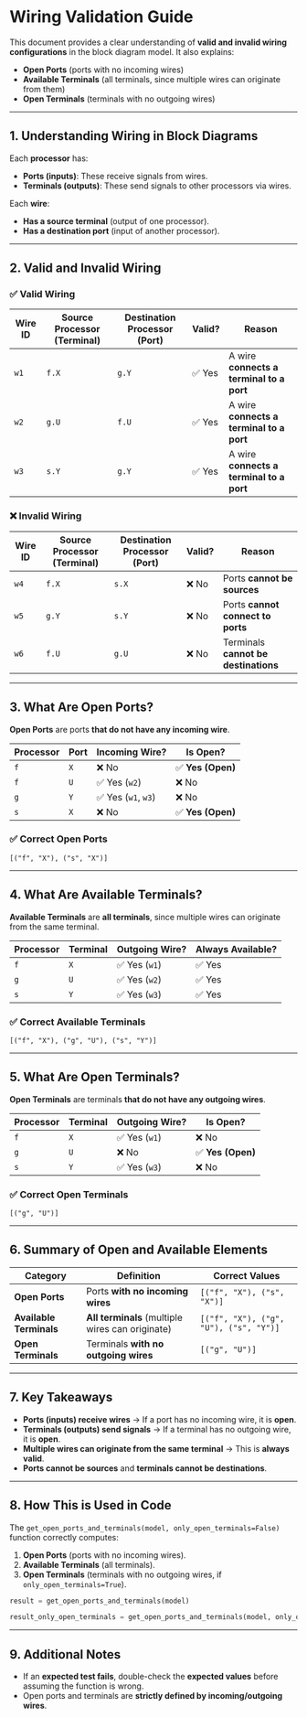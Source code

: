 # Wiring Validation Guide

This document provides a clear understanding of **valid and invalid wiring configurations** in the block diagram model. It also explains:

- **Open Ports** (ports with no incoming wires)
- **Available Terminals** (all terminals, since multiple wires can originate from them)
- **Open Terminals** (terminals with no outgoing wires)

---

## **1. Understanding Wiring in Block Diagrams**
Each **processor** has:
- **Ports (inputs)**: These receive signals from wires.
- **Terminals (outputs)**: These send signals to other processors via wires.

Each **wire**:
- **Has a source terminal** (output of one processor).
- **Has a destination port** (input of another processor).

---

## **2. Valid and Invalid Wiring**
### ✅ **Valid Wiring**
| **Wire ID** | **Source Processor (Terminal)** | **Destination Processor (Port)** | **Valid?** | **Reason** |
|------------|--------------------------------|---------------------------------|----------|----------|
| `w1` | `f.X` | `g.Y` | ✅ Yes | A wire **connects a terminal to a port** |
| `w2` | `g.U` | `f.U` | ✅ Yes | A wire **connects a terminal to a port** |
| `w3` | `s.Y` | `g.Y` | ✅ Yes | A wire **connects a terminal to a port** |

### ❌ **Invalid Wiring**
| **Wire ID** | **Source Processor (Terminal)** | **Destination Processor (Port)** | **Valid?** | **Reason** |
|------------|--------------------------------|---------------------------------|----------|----------|
| `w4` | `f.X` | `s.X` | ❌ No | Ports **cannot be sources** |
| `w5` | `g.Y` | `s.Y` | ❌ No | Ports **cannot connect to ports** |
| `w6` | `f.U` | `g.U` | ❌ No | Terminals **cannot be destinations** |

---

## **3. What Are Open Ports?**
**Open Ports** are ports **that do not have any incoming wire**.

| **Processor** | **Port** | **Incoming Wire?** | **Is Open?** |
|--------------|---------|-----------------|-----------|
| `f` | `X` | ❌ No | ✅ **Yes (Open)** |
| `f` | `U` | ✅ Yes (`w2`) | ❌ No |
| `g` | `Y` | ✅ Yes (`w1`, `w3`) | ❌ No |
| `s` | `X` | ❌ No | ✅ **Yes (Open)** |

### ✅ **Correct Open Ports**
```
[("f", "X"), ("s", "X")]
```

---

## **4. What Are Available Terminals?**
**Available Terminals** are **all terminals**, since multiple wires can originate from the same terminal.

| **Processor** | **Terminal** | **Outgoing Wire?** | **Always Available?** |
|--------------|------------|----------------|------------------|
| `f` | `X` | ✅ Yes (`w1`) | ✅ Yes |
| `g` | `U` | ✅ Yes (`w2`) | ✅ Yes |
| `s` | `Y` | ✅ Yes (`w3`) | ✅ Yes |

### ✅ **Correct Available Terminals**
```
[("f", "X"), ("g", "U"), ("s", "Y")]
```

---

## **5. What Are Open Terminals?**
**Open Terminals** are terminals **that do not have any outgoing wires**.

| **Processor** | **Terminal** | **Outgoing Wire?** | **Is Open?** |
|--------------|------------|----------------|-----------|
| `f` | `X` | ✅ Yes (`w1`) | ❌ No |
| `g` | `U` | ❌ No | ✅ **Yes (Open)** |
| `s` | `Y` | ✅ Yes (`w3`) | ❌ No |

### ✅ **Correct Open Terminals**
```
[("g", "U")]
```

---

## **6. Summary of Open and Available Elements**
| **Category** | **Definition** | **Correct Values** |
|-------------|--------------|------------------|
| **Open Ports** | Ports **with no incoming wires** | `[("f", "X"), ("s", "X")]` |
| **Available Terminals** | **All terminals** (multiple wires can originate) | `[("f", "X"), ("g", "U"), ("s", "Y")]` |
| **Open Terminals** | Terminals **with no outgoing wires** | `[("g", "U")]` |

---

## **7. Key Takeaways**
- **Ports (inputs) receive wires** → If a port has no incoming wire, it is **open**.
- **Terminals (outputs) send signals** → If a terminal has no outgoing wire, it is **open**.
- **Multiple wires can originate from the same terminal** → This is **always valid**.
- **Ports cannot be sources** and **terminals cannot be destinations**.

---

## **8. How This is Used in Code**
The `get_open_ports_and_terminals(model, only_open_terminals=False)` function correctly computes:
1. **Open Ports** (ports with no incoming wires).
2. **Available Terminals** (all terminals).
3. **Open Terminals** (terminals with no outgoing wires, if `only_open_terminals=True`).

```python
result = get_open_ports_and_terminals(model)
```
```python
result_only_open_terminals = get_open_ports_and_terminals(model, only_open_terminals=True)
```

---

## **9. Additional Notes**
- If an **expected test fails**, double-check the **expected values** before assuming the function is wrong.
- Open ports and terminals are **strictly defined by incoming/outgoing wires**.